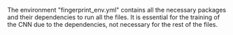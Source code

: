 The environment "fingerprint_env.yml" contains all the necessary packages and their dependencies to run all the files.
It is essential for the training of the CNN due to the dependencies, not necessary for the rest of the files.
